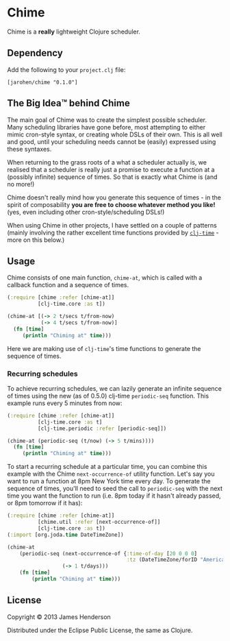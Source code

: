 # Chime

Chime is a **really** lightweight Clojure scheduler.

## Dependency

Add the following to your `project.clj` file:

	[jarohen/chime "0.1.0"]


## The **Big Idea**&trade; behind Chime

The main goal of Chime was to create the simplest possible
scheduler. Many scheduling libraries have gone before, most attempting
to either mimic cron-style syntax, or creating whole DSLs of their
own. This is all well and good, until your scheduling needs cannot be
(easily) expressed using these syntaxes.

When returning to the grass roots of a what a scheduler actually is,
we realised that a scheduler is really just a promise to execute a
function at a (possibly infinite) sequence of times. So that is
exactly what Chime is (and no more!)

Chime doesn't really mind how you generate this sequence of times - in
the spirit of composability **you are free to choose whatever method
you like!** (yes, even including other cron-style/scheduling DSLs!)

When using Chime in other projects, I have settled on a couple of
patterns (mainly involving the rather excellent time functions
provided by [`clj-time`][1] - more on this below.)

[1]: https://github.com/clj-time/clj-time

## Usage

Chime consists of one main function, `chime-at`, which is called with
a callback function and a sequence of times.

```clojure
(:require [chime :refer [chime-at]]
          [clj-time.core :as t])

(chime-at [(-> 2 t/secs t/from-now)
           (-> 4 t/secs t/from-now)]
  (fn [time]
     (println "Chiming at" time)))

```

Here we are making use of `clj-time`'s time functions to generate the
sequence of times. 

### Recurring schedules

To achieve recurring schedules, we can lazily generate an infinite
sequence of times using the new (as of 0.5.0) clj-time `periodic-seq`
function. This example runs every 5 minutes from now:

```clojure
(:require [chime :refer [chime-at]]
          [clj-time.core :as t]
		  [clj-time.periodic :refer [periodic-seq]])

(chime-at (periodic-seq (t/now) (-> 5 t/mins))))
  (fn [time]
     (println "Chiming at" time)))
```

To start a recurring schedule at a particular time, you can combine
this example with the Chime `next-occurrence-of` utility
function. Let's say you want to run a function at 8pm New York time
every day. To generate the sequence of times, you'll need to seed the
call to `periodic-seq` with the next time you want the function to run
(i.e. 8pm today if it hasn't already passed, or 8pm tomorrow if it
has):

```clojure
(:require [chime :refer [chime-at]]
          [chime.util :refer [next-occurrence-of]]
          [clj-time.core :as t])
(:import [org.joda.time DateTimeZone])

(chime-at 
	(periodic-seq (next-occurrence-of {:time-of-day [20 0 0 0]
	                                   :tz (DateTimeZone/forID "America/New_York")})
                  (-> 1 t/days)))
    (fn [time]
		(println "Chiming at" time)))
```

## License

Copyright © 2013 James Henderson

Distributed under the Eclipse Public License, the same as Clojure.
